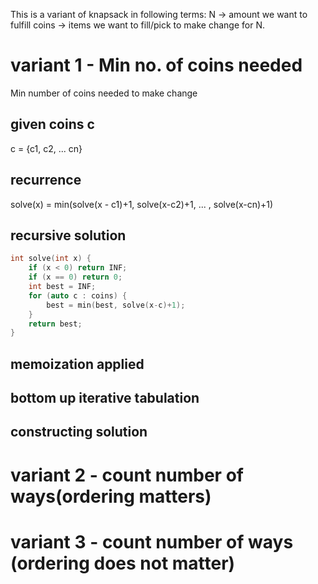 
This is a variant of knapsack in following terms:
N -> amount we want to fulfill
coins -> items we want to fill/pick to make change for N.

# variant 1 - Min no. of coins needed 

Min number of coins needed to make change

## given coins c

c = {c1, c2, ... cn}

## recurrence

solve(x) = min(solve(x - c1)+1, solve(x-c2)+1, ... , solve(x-cn)+1)

## recursive solution

```cpp
int solve(int x) {
    if (x < 0) return INF;
    if (x == 0) return 0;
    int best = INF;
    for (auto c : coins) {
        best = min(best, solve(x-c)+1);
    }
    return best;
}
```

## memoization applied

## bottom up iterative tabulation

## constructing solution

# variant 2 - count number of ways(ordering matters)

# variant 3 - count number of ways (ordering does not matter)